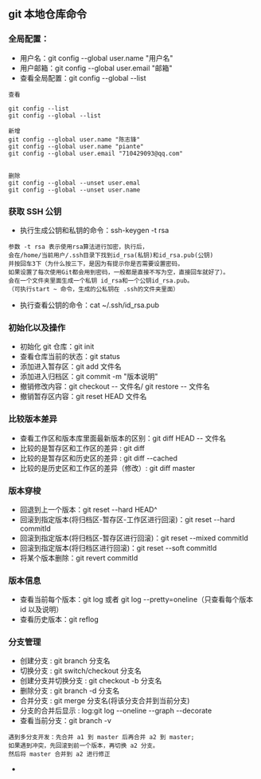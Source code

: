 ## git 本地仓库命令

### 全局配置：

- 用户名：git config --global user.name "用户名"
- 用户邮箱：git config --global user.email "邮箱"
- 查看全局配置：git config --global --list

```
查看

git config --list
git config --global --list

新增
git config --global user.name "陈志锋"
git config --global user.name "piante"
git config --global user.email "710429093@qq.com"


删除
git config --global --unset user.emal
git config --global --unset user.name
```

### 获取 SSH 公钥

- 执行生成公钥和私钥的命令：ssh-keygen -t rsa

```
参数 -t rsa 表示使用rsa算法进行加密，执行后，
会在/home/当前用户/.ssh目录下找到id_rsa(私钥)和id_rsa.pub(公钥)
并按回车3下（为什么按三下，是因为有提示你是否需要设置密码，
如果设置了每次使用Git都会用到密码，一般都是直接不写为空，直接回车就好了）。
会在一个文件夹里面生成一个私钥 id_rsa和一个公钥id_rsa.pub。
（可执行start ~ 命令，生成的公私钥在 .ssh的文件夹里面）
```

- 执行查看公钥的命令：cat ~/.ssh/id_rsa.pub

### 初始化以及操作

- 初始化 git 仓库：git init
- 查看仓库当前的状态：git status
- 添加进入暂存区：git add 文件名
- 添加进入归档区：git commit -m "版本说明"
- 撤销修改内容：git checkout -- 文件名/ git restore -- 文件名
- 撤销暂存区内容：git reset HEAD 文件名

### 比较版本差异

- 查看工作区和版本库里面最新版本的区别：git diff HEAD -- 文件名
- 比较的是暂存区和工作区的差异 : git diff
- 比较的是暂存区和历史区的差异 : git diff --cached
- 比较的是历史区和工作区的差异（修改）: git diff master

### 版本穿梭

- 回退到上一个版本：git reset --hard HEAD^
- 回滚到指定版本(将归档区-暂存区-工作区进行回滚)：git reset --hard commitId
- 回滚到指定版本(将归档区-暂存区进行回滚)：git reset --mixed commitId
- 回滚到指定版本(将归档区进行回滚)：git reset --soft commitId
- 将某个版本删除：git revert commitId

### 版本信息

- 查看当前每个版本：git log 或者 git log --pretty=oneline（只查看每个版本 id 以及说明）
- 查看历史版本：git reflog

### 分支管理

- 创建分支 : git branch 分支名
- 切换分支 : git switch/checkout 分支名
- 创建分支并切换分支 : git checkout -b 分支名
- 删除分支 : git branch -d 分支名
- 合并分支 : git merge 分支名(将该分支合并到当前分支)
- 分支的合并后显示 : log:git log --oneline --graph --decorate
- 查看当前分支：git branch -v

```
遇到多分支开发：先合并 a1 到 master 后再合并 a2 到 master;
如果遇到冲突，先回滚到前一个版本，再切换 a2 分支。
然后将 master 合并到 a2 进行修正
```

-
